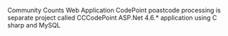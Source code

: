 Community Counts Web Application
CodePoint poastcode processing is separate project called CCCodePoint
ASP.Net 4.6.* application using C sharp and MySQL